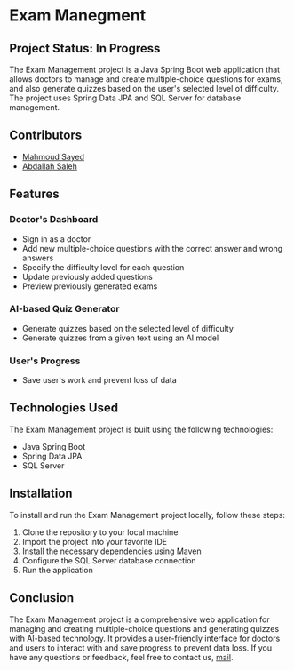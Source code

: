 # Exam Manegment

## Project Status: In Progress

The Exam Management project is a Java Spring Boot web application that allows doctors to manage and create multiple-choice questions for exams, and also generate quizzes based on the user's selected level of difficulty. The project uses Spring Data JPA and SQL Server for database management.

## Contributors

- [Mahmoud Sayed](https://github.com/MahmoudSayedA)
- [Abdallah Saleh](https://github.com/Abdallahsa)

## Features

### Doctor's Dashboard

- Sign in as a doctor
- Add new multiple-choice questions with the correct answer and wrong answers
- Specify the difficulty level for each question
- Update previously added questions
- Preview previously generated exams

### AI-based Quiz Generator

- Generate quizzes based on the selected level of difficulty
- Generate quizzes from a given text using an AI model

### User's Progress

- Save user's work and prevent loss of data

## Technologies Used

The Exam Management project is built using the following technologies:

- Java Spring Boot
- Spring Data JPA
- SQL Server

## Installation

To install and run the Exam Management project locally, follow these steps:

1. Clone the repository to your local machine
2. Import the project into your favorite IDE
3. Install the necessary dependencies using Maven
4. Configure the SQL Server database connection
5. Run the application

## Conclusion

The Exam Management project is a comprehensive web application for managing and creating multiple-choice questions and generating quizzes with AI-based technology. It provides a user-friendly interface for doctors and users to interact with and save progress to prevent data loss. If you have any questions or feedback, feel free to contact us, [mail](mahmoudsayed1332002@gmail.com).

